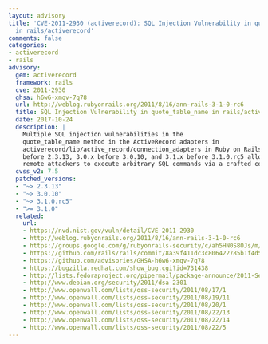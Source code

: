 ```yaml
---
layout: advisory
title: 'CVE-2011-2930 (activerecord): SQL Injection Vulnerability in quote_table_name
  in rails/activerecord'
comments: false
categories:
- activerecord
- rails
advisory:
  gem: activerecord
  framework: rails
  cve: 2011-2930
  ghsa: h6w6-xmqv-7q78
  url: http://weblog.rubyonrails.org/2011/8/16/ann-rails-3-1-0-rc6
  title: SQL Injection Vulnerability in quote_table_name in rails/activerecord
  date: 2017-10-24
  description: |
    Multiple SQL injection vulnerabilities in the
    quote_table_name method in the ActiveRecord adapters in
    activerecord/lib/active_record/connection_adapters in Ruby on Rails
    before 2.3.13, 3.0.x before 3.0.10, and 3.1.x before 3.1.0.rc5 allow
    remote attackers to execute arbitrary SQL commands via a crafted column name.
  cvss_v2: 7.5
  patched_versions:
  - "~> 2.3.13"
  - "~> 3.0.10"
  - "~> 3.1.0.rc5"
  - ">= 3.1.0"
  related:
    url:
    - https://nvd.nist.gov/vuln/detail/CVE-2011-2930
    - http://weblog.rubyonrails.org/2011/8/16/ann-rails-3-1-0-rc6
    - https://groups.google.com/g/rubyonrails-security/c/ah5HN0S8OJs/m/MN35sDZdqLEJ
    - https://github.com/rails/rails/commit/8a39f411dc3c806422785b1f4d5c7c9d58e4bf85
    - https://github.com/advisories/GHSA-h6w6-xmqv-7q78
    - https://bugzilla.redhat.com/show_bug.cgi?id=731438
    - http://lists.fedoraproject.org/pipermail/package-announce/2011-September/065212.html
    - http://www.debian.org/security/2011/dsa-2301
    - http://www.openwall.com/lists/oss-security/2011/08/17/1
    - http://www.openwall.com/lists/oss-security/2011/08/19/11
    - http://www.openwall.com/lists/oss-security/2011/08/20/1
    - http://www.openwall.com/lists/oss-security/2011/08/22/13
    - http://www.openwall.com/lists/oss-security/2011/08/22/14
    - http://www.openwall.com/lists/oss-security/2011/08/22/5
---
```

